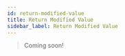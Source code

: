 ```yaml
---
id: return-modified-value
title: Return Modified Value
sidebar_label: Return Modified Value
---
```


> Coming soon!
